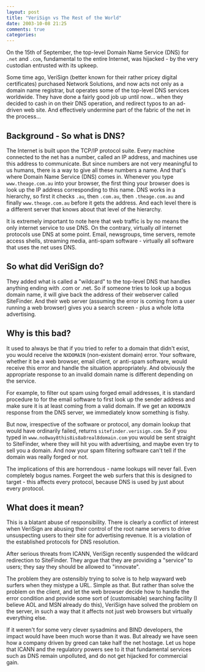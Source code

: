 ```yaml
---
layout: post
title: "VeriSign vs The Rest of the World"
date: 2003-10-08 21:25
comments: true
categories: 
---
```


On the 15th of September, the top-level Domain Name Service (DNS) for `.net` and `.com`, fundamental to the entire Internet, was hijacked - by the very custodian entrusted with its upkeep.
<!--more-->
Some time ago, VeriSign (better known for their rather pricey digital certificates) purchased Network Solutions, and now acts not only as a domain name registrar, but operates some of the top-level DNS services worldwide.  They have done a fairly good job up until now... when they decided to cash in on their DNS operation, and redirect typos to an ad-driven web site.  And effectively undermine part of the fabric of the net in the process...

## Background - So what is DNS?

The Internet is built upon the TCP/IP protocol suite. Every machine connected to the net has a number, called an IP address, and machines use this address to communicate.  But since numbers are not very meaningful to us humans, there is a way to give all these numbers a name.  And that's where Domain Name Service (DNS) comes in.  Whenever you type `www.theage.com.au` into your browser, the first thing your browser does is look up the IP address corresponding to this name.  DNS works in a hierarchy, so first it checks `.au`, then `.com.au`, then `.theage.com.au` and finally `www.theage.com.au` before it gets the address.  And each level there is a different server that knows about that level of the hierarchy.

It is extremely important to note here that web traffic is by no means the only internet service to use DNS.  On the contrary, virtually *all* internet protocols use DNS at some point.  Email, newsgroups, time servers, remote access shells, streaming media, anti-spam software - virtually all software that uses the net uses DNS.

## So what did VeriSign do?

They added what is called a "wildcard" to the top-level DNS that handles anything ending with .com or .net.  So if someone tries to look up a bogus domain name, it will give back the address of their webserver called SiteFinder.  And their web server (assuming the error is coming from a user running a web browser) gives you a search screen - plus a whole lotta advertising.

## Why is this bad?

It used to always be that if you tried to refer to a domain that didn't exist, you would receive the `NXDOMAIN` (non-existent domain) error.  Your software, whether it be a web browser, email client, or anti-spam software, would receive this error and handle the situation appropriately.  And obviously the appropriate response to an invalid domain name is different depending on the service.

For example, to filter out spam using forged email addresses, it is standard procedure to for the email software to first look up the sender address and make sure it is at least coming from a valid domain.  If we get an `NXDOMAIN` response from the DNS server, we immediately know something is fishy.

But now, irrespective of the software or protocol, any domain lookup that would have ordinarily failed, returns `sitefinder.verisign.com`.  So if you typed in `www.no8way8this8is8a8real8domain.com` you would be sent straight to SiteFinder, where they will hit you with advertising, and maybe even try to sell you a domain.  And now your spam filtering software can't tell if the domain was really forged or not.

The implications of this are horrendous - name lookups will never fail.  Even completely bogus names.  Forgeet the web surfers that this is designed to target - this affects every protocol, because DNS is used by just about every protocol.

## What does it mean?

This is a blatant abuse of responsibility.  There is clearly a conflict of interest when VeriSign are abusing their control of the root name servers to drive unsuspecting users to their site for advertising revenue.  It is a violation of the established protocols for DNS resolution.

After serious threats from ICANN, VeriSign recently suspended the wildcard redirection to SiteFinder.  They argue that they are providing a "service" to users; they say they should be allowed to "innovate".

The problem they are ostensibly trying to solve is to help wayward web surfers when they mistype a URL.  Simple as that.  But rather than solve the problem on the client, and let the web browser decide how to handle the error condition and provide some sort of (customisable) searching facility (I believe AOL and MSN already do this), VeriSign have solved the problem on the server, in such a way that it affects not just web browsers but virtually everything else.

If it weren't for some very clever sysadmins and BIND developers, the impact would have been much worse than it was.  But already we have seen how a company driven by greed can take half the net hostage.  Let us hope that ICANN and the regulatory powers see to it that fundamental services such as DNS remain unpolluted, and do not get hijacked for commercial gain.
